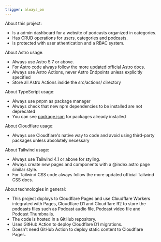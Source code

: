 ```yaml
---
trigger: always_on
---
```


About this project:

- Is a admin dashboard for a website of podcasts organized in categories.
- Has CRUD operations for users, categories and podcasts.
- Is protected with user athentication and a RBAC system.

About Astro usage:

- Always use Astro 5.7 or above.
- For Astro code always follow the more updated official Astro docs.
- Always use Astro Actions, never Astro Endpoints unless explicitly specified
- Store all Astro Actions inside the src/actions/ directory

About TypeScript usage:

- Always use pnpm as package manager
- Always check that new npm dependencies to be installed are not deprecated
- You can see [package.json](mdc:package.json) for packages already installed

About Cloudflare usage:

- Always use Cloudflare's native way to code and avoid using third-party packages unless absolutely necessary

About Tailwind usage:

- Always use Tailwind 4.1 or above for styling.
- Always create new pages and components with a @index.astro page similar style.
- For Tailwind CSS code always follow the more updated official Tailwind CSS docs.


About technologies in general:

- This project doploys to Cloudflare Pages and use Cloudflare Workers integrated with Pages, Cloudflare D1 and Cloudflare R2 to store the podcasts files such as Podcast audio file, Podcast video file and Podcast Thumbnails.
- The code is hosted in a GitHub repository.
- Uses GitHub Action to deploy Cloudflare D1 migrations.
- Doesn't need GitHub Action to deploy static content to Cloudflare Pages.